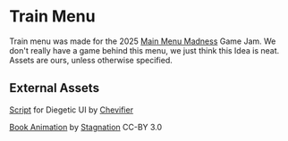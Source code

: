 # Train Menu
Train menu was made for the 2025 [Main Menu Madness](https://itch.io/jam/main-menu-madness) Game Jam.
We don't really have a game behind this menu, we just think this Idea is neat.
Assets are ours, unless otherwise specified.

## External Assets
[Script](https://github.com/Chevifier/ChevifierTutorials/blob/main/DiegeticUITutorial/Better%20Implementation/Area3D.gd) for Diegetic UI by [Chevifier](https://github.com/Chevifier)

[Book Animation](https://opengameart.org/content/book-animation) by [Stagnation](https://opengameart.org/users/stagnation) CC-BY 3.0